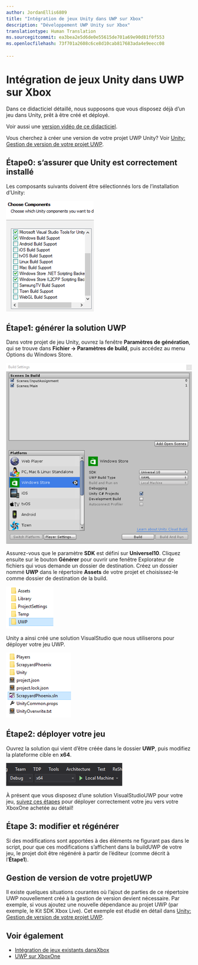 ```yaml
---
author: JordanEllis6809
title: "Intégration de jeux Unity dans UWP sur Xbox"
description: "Développement UWP Unity sur Xbox"
translationtype: Human Translation
ms.sourcegitcommit: ea3bea2e5d6de0e55615de701a69e90d81f0f553
ms.openlocfilehash: 73f701a2608c6ce8d10cab817683ada4e9eecc08

---
```


# Intégration de jeux Unity dans UWP sur Xbox


Dans ce didacticiel détaillé, nous supposons que vous disposez déjà d’un jeu dans Unity, prêt à être créé et déployé.

Voir aussi une [version vidéo de ce didacticiel](https://www.youtube.com/watch?v=f0Ptvw7k-CE).

Vous cherchez à créer une version de votre projet UWP Unity? Voir [Unity: Gestion de version de votre projet UWP](development-lanes-unity-versioning.md).

## Étape0: s’assurer que Unity est correctement installé

Les composants suivants doivent être sélectionnés lors de l’installation d’Unity:

![Composants d’installation Unity](images/unity-install-components.png)

## Étape1: générer la solution UWP

Dans votre projet de jeu Unity, ouvrez la fenêtre **Paramètres de génération**, qui se trouve dans **Fichier -&gt; Paramètres de build**, puis accédez au menu Options du Windows Store.

![Fenêtre Paramètres de build](images/build-settings.png)

Assurez-vous que le paramètre **SDK** est défini sur **Universel10**. Cliquez ensuite sur le bouton **Générer** pour ouvrir une fenêtre Explorateur de fichiers qui vous demande un dossier de destination. Créez un dossier nommé **UWP** dans le répertoire **Assets** de votre projet et choisissez-le comme dossier de destination de la build.

![Dossier de destination de la build](images/build-destination.png)

Unity a ainsi créé une solution VisualStudio que nous utiliserons pour déployer votre jeu UWP.

![Solution Visual Studio UWP](images/uwp-vs-solution.png)

## Étape2: déployer votre jeu

Ouvrez la solution qui vient d’être créée dans le dossier **UWP**, puis modifiez la plateforme cible en **x64**.

![Plateforme de génération x64](images/x64-build-platform.png)

À présent que vous disposez d’une solution VisualStudioUWP pour votre jeu, [suivez ces étapes](getting-started.md) pour déployer correctement votre jeu vers votre XboxOne achetée au détail!

## Étape 3: modifier et régénérer

Si des modifications sont apportées à des éléments ne figurant pas dans le script, pour que ces modifications s’affichent dans la buildUWP de votre jeu, le projet doit être régénéré à partir de l’éditeur (comme décrit à l’__Étape1__).

## Gestion de version de votre projetUWP

Il existe quelques situations courantes où l’ajout de parties de ce répertoire UWP nouvellement créé à la gestion de version devient nécessaire. Par exemple, si vous ajoutez une nouvelle dépendance au projet UWP (par exemple, le Kit SDK Xbox Live).  Cet exemple est étudié en détail dans [Unity: Gestion de version de votre projet UWP](development-lanes-unity-versioning.md).

## Voir également
- [Intégration de jeux existants dansXbox](development-lanes-landing.md)
- [UWP sur XboxOne](index.md)



<!--HONumber=Aug16_HO4-->


